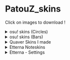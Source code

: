 # PatouZ_skins
Click on images to download !

<details>
<summary>osu! skins (Circles)</summary>

## PatouZ 25-06
[<img src="https://i.imgur.com/5YgE9aD.png" width="800">](https://drive.google.com/file/d/1vBxNrDgCL4BfjVi39TdV2rKZzUCgABvL/view?usp=sharing)
## PatouZ 24-04
[<img src="https://i.imgur.com/JixEalS.png" width="800">](https://drive.google.com/file/d/1aACiETsNKlzVcvoyrz18Q4hKCYe6jU62/view?usp=sharing)
## PatouZ 23-04
[<img src="https://i.imgur.com/XBkW3VE.png" width="800">](https://drive.google.com/file/d/1K0szEwKigpCCwNrOkGaEA7mxua8B6i8L/view?usp=sharing)
## PatouZ 22-10
[<img src="https://i.imgur.com/E4ALRxi.png" width="800">](https://drive.google.com/file/d/1d2qi9gRv4U4RKZKjqI54qWr0wA0ceAp0/view?usp=sharing)
## PatouZ 21-06
[<img src="https://i.imgur.com/BMnGK7h.png" width="800">](https://drive.google.com/file/d/1R7gJXzgiT6NQlI2miFXjWofoQE5ey43O/view?usp=sharing)
## PatouZ 20-06
[<img src="https://i.imgur.com/9cdL0vF.png" width="800">](https://drive.google.com/file/d/1YYKhGOPuUY3bnklyqRHCRJoDIMm_e5Na/view?usp=sharing)
## PatouZ 20-02
[<img src="https://i.imgur.com/E1VBg1Z.png" width="800">](https://drive.google.com/file/d/19AZXp7nkTu8rfw8SFhvd1PTQMD4mkhN_/view?usp=sharing)
## PatouZ 19-12
[<img src="https://i.imgur.com/8Q2xCpL.png" width="800">](https://drive.google.com/file/d/12htmepYZeeaCLFi__kFumdSNBDlVOB2r/view?usp=sharing)
## PatouZ 19-09
[<img src="https://i.imgur.com/gbikJxo.png" width="800">](https://drive.google.com/file/d/1mmwThdSlwLWBbDkh91BZ3qNmPVA5O0fZ/view?usp=sharing)
## PatouZ 19-05
[<img src="https://i.imgur.com/LHEJROz.png" width="800">](https://drive.google.com/file/d/1197hkdqNd6EK5bQWp6iGN5-5GZgCHa1K/view?usp=sharing)
</details>


<details>
<summary>osu! skins (Bars)</summary>

## PatouZ 23-07 Bar (small)
[<img src="https://i.imgur.com/lrW9zB4.png" width="800">](https://drive.google.com/file/d/1xoIsJ7eFlXzF7yTJwgnj4gp8NdtTRGqL/view?usp=sharing)
## PatouZ 23-07 Bar (middle)
[<img src="https://i.imgur.com/Srf1Sbn.png" width="800">](https://drive.google.com/file/d/1ae0quKB3dPn7Rg3Pd4UQlFeE9B2LRHCU/view?usp=sharing)
## PatouZ 23-07 Bar (large)
[<img src="https://i.imgur.com/Xitx4vE.png" width="800">](https://drive.google.com/file/d/1E2ZMRHnSoySVltNgg-z-7XRlz7D7BdQt/view?usp=sharing)
## PatouZ 21-09 Bar (small)
[<img src="https://i.imgur.com/NYNWYyg.png" width="800">](https://drive.google.com/file/d/1Y0kzAQHBoyBESDqKX1Y6_FK-6yUPTjtV/view?usp=sharing)
## PatouZ 21-09 Bar (large)
[<img src="https://i.imgur.com/cIy1qMz.png" width="800">](https://drive.google.com/file/d/1jmF2zzUqPbYfQVLDyu2rUhnG6cP6CXkY/view?usp=sharing)
</details>


<details>
<summary>Quaver Skins I made</summary>
## [Quaver - Steam Workshop]([https://etternaonline.com/customisation/toasties](https://steamcommunity.com/id/PatouZ/myworkshopfiles/?appid=980610&sort=score&browsefilter=myfiles&view=imagewall))
</details>


<details>
<summary>Etterna Noteskins</summary>

## Toasty : [animated_burgir](https://etternaonline.com/customisation/toasties) (on the website)
[<img src="https://storage.etternaonline.com/images/494354/BM1kTkrZ4oapxmTzCgtNc3m2VhGNvDF8Y7RlXVAk.gif" width="100">]

## Judgement : [PatouZ2025 1x6](https://drive.google.com/file/d/1PKd_gvGONh_EK6FVj9GEhMpZM0JmZ40X/view?usp=sharing)
<img src="https://i.imgur.com/L0Zb98A.png" width="300">

## PatouZ2025
[<img src="https://i.imgur.com/aaY4Nqm.png" width="400">](https://drive.google.com/file/d/10sc6Sn7yU6TttjOpuRhQkD5SvJemm6Zj/view?usp=sharing)
## PatouZ2024
[<img src="https://i.imgur.com/NP4InxT.png" width="400">](https://drive.google.com/file/d/1Sh8OZRW9YWKbEb8FZA9S4GH_jdptFLTP/view?usp=sharing)
## PatouZ2023
[<img src="https://i.imgur.com/VwqjgiY.png" width="400">](https://drive.google.com/file/d/1QsPWs1emb6CDPWabJ5yWwwiwduP2y31o/view?usp=sharing)
## PatouZ2022
[<img src="https://i.imgur.com/H9hz1yU.png" width="400">](https://drive.google.com/file/d/1vU2go8civHp0z7vz9XBqwsZthdnQNs6i/view?usp=sharing)
## PatouZ2021
[<img src="https://i.imgur.com/FWQDTRp.png" width="400">](https://drive.google.com/file/d/1qi4QjMk_Ztn24UIF7tQVFXOVVbXmK-3a/view?usp=sharing)
## PatouZ2020
[<img src="https://i.imgur.com/vV5LKa7.png" width="400">](https://drive.google.com/file/d/11RTUw2FM3N_hU6e3knVFb9sprxNR3pq0/view?usp=sharing)

</details>

<details>
<summary>Etterna - Settings</summary>

## Etterna - Settings
**Resolution :** 1680x1050 (16:10) (Windowed borderless)  
**Cmod :** 810  
**Scroll Direction:** Downscroll  
**Receptor Size:** 107%  

## Etterna - Customize Gameplay

**BPM Text**  
X: 576.00 / Y: 690.00 / Zoom: 1.40

**Combo**  
X: 23.47 / Y: -42.73 / Zoom: 0.40

**Error Bar**  
X: 576.20 / Y: 337.50 / Width : 178.75 / Height: 16.00

**Full progress Bar**  
X: 577.00 / Y: 803.60 / Width: 2.60 / Height: 12.40

**Judge Counter**  
X: 1106.40 / Y: 643.20 / Width/Height/Spacing: 1.00

**Judgement**  
X: 0.00 / Y: -32.93 / Zoom: 0.35

**Lane Cover**  
Height: 70.00

**No Lifebar**

</details>
